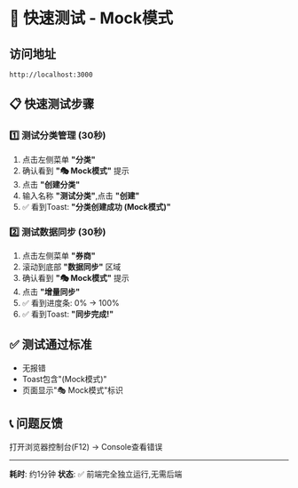 # 🚀 快速测试 - Mock模式

## 访问地址
```
http://localhost:3000
```

## 📋 快速测试步骤

### 1️⃣ 测试分类管理 (30秒)
1. 点击左侧菜单 **"分类"**
2. 确认看到 **"🎭 Mock模式"** 提示
3. 点击 **"创建分类"** 
4. 输入名称 **"测试分类"**,点击 **"创建"**
5. ✅ 看到Toast: **"分类创建成功 (Mock模式)"**

### 2️⃣ 测试数据同步 (30秒)
1. 点击左侧菜单 **"券商"**
2. 滚动到底部 **"数据同步"** 区域
3. 确认看到 **"🎭 Mock模式"** 提示
4. 点击 **"增量同步"**
5. ✅ 看到进度条: 0% → 100%
6. ✅ 看到Toast: **"同步完成!"**

## ✅ 测试通过标准
- 无报错
- Toast包含"(Mock模式)"
- 页面显示"🎭 Mock模式"标识

## 📞 问题反馈
打开浏览器控制台(F12) → Console查看错误

---
**耗时**: 约1分钟
**状态**: ✅ 前端完全独立运行,无需后端

